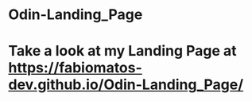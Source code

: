 # Odin-Landing_Page
# Take a look at my Landing Page at https://fabiomatos-dev.github.io/Odin-Landing_Page/
